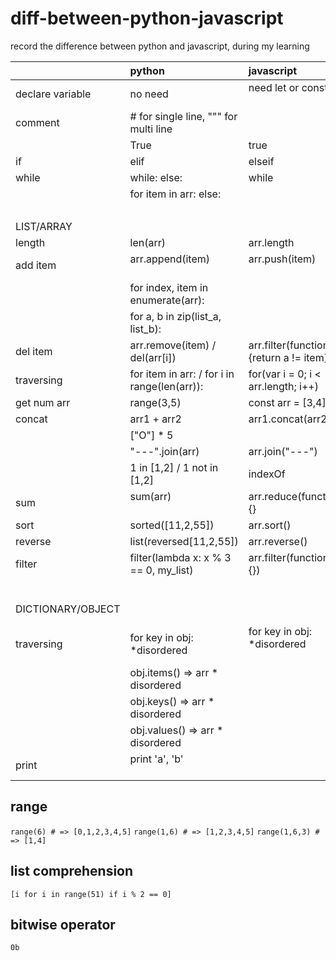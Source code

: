 # diff-between-python-javascript
record the difference between python and javascript, during my learning

|                   | python                                       | javascript                                     |
|:----------------- |:-------------------------------------------- |:---------------------------------------------- |
| declare variable  | no need                                      | need let or const                              |
| comment           | # for single line, """ for multi line        |                                                |
|                   | True                                         | true                                           |
| if                | elif                                         | elseif                                         |
| while             | while: else:                                 | while                                          |
|                   | for item in arr: else:                       |                                                |
|                   |                                              |                                                |
| LIST/ARRAY        |                                              |                                                |
| length            | len(arr)                                     | arr.length                                     |
| add item          | arr.append(item)                             | arr.push(item)                                 |
|                   | for index, item in enumerate(arr):           |                                                |
|                   | for a, b in zip(list_a, list_b):             |                                                |
| del item          | arr.remove(item) / del(arr[i])               | arr.filter(function(a){return a != item}       |
| traversing        | for item in arr: / for i in range(len(arr)): | for(var i = 0; i < arr.length; i++)            |
| get num arr       | range(3,5)                                   | const arr = [3,4];                             |
| concat            | arr1 + arr2                                  | arr1.concat(arr2)                              |
|                   | ["O"] * 5                                    |                                                |
|                   | "---".join(arr)                              | arr.join("---")                                |
|                   | 1 in [1,2] / 1 not in [1,2]                  | indexOf                                        |
| sum               | sum(arr)                                     | arr.reduce(function(){}                        |
| sort              | sorted([11,2,55])                            | arr.sort()                                     |
| reverse           | list(reversed[11,2,55])                      | arr.reverse()                                  |
| filter            |filter(lambda x: x % 3 == 0, my_list)         | arr.filter(function() {})                      |
|                   |                                              |                                                |
| DICTIONARY/OBJECT |                                              |                                                |
| traversing        | for key in obj: *disordered                  | for key in obj: *disordered                    |
|                   | obj.items() => arr * disordered              |                                                |
|                   | obj.keys() => arr * disordered               |                                                |
|                   | obj.values() => arr * disordered             |                                                |
| print             | print 'a', 'b'                               |                                                |

## range
`range(6) # => [0,1,2,3,4,5]`
`range(1,6) # => [1,2,3,4,5]`
`range(1,6,3) # => [1,4]`

## list comprehension
`[i for i in range(51) if i % 2 == 0]`

## bitwise operator
`0b`
